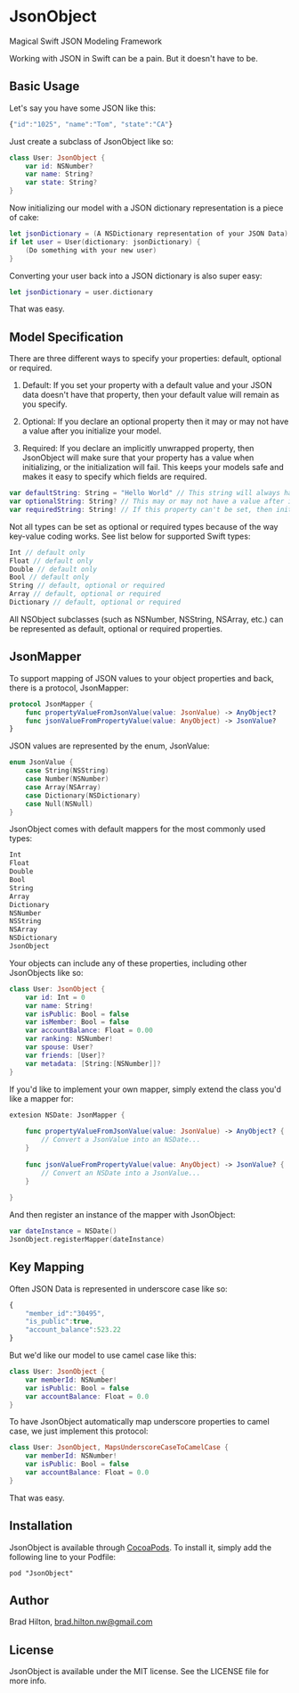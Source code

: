 # JsonObject
Magical Swift JSON Modeling Framework

Working with JSON in Swift can be a pain. But it doesn't have to be.

## Basic Usage

Let's say you have some JSON like this:

```javascript
{"id":"1025", "name":"Tom", "state":"CA"}
```

Just create a subclass of JsonObject like so:

```swift
class User: JsonObject {
    var id: NSNumber?
    var name: String?
    var state: String?
}
```

Now initializing our model with a JSON dictionary representation is a piece of cake:

```swift
let jsonDictionary = (A NSDictionary representation of your JSON Data)
if let user = User(dictionary: jsonDictionary) {
    (Do something with your new user)
}
```

Converting your user back into a JSON dictionary is also super easy:

```swift
let jsonDictionary = user.dictionary
```

That was easy.

## Model Specification

There are three different ways to specify your properties: default, optional or required.

1) Default: If you set your property with a default value and your JSON data doesn't have that property, then your default value will remain as you specify.

2) Optional: If you declare an optional property then it may or may not have a value after you initialize your model.

3) Required: If you declare an implicitly unwrapped property, then JsonObject will make sure that your property has a value when initializing, or the initialization will fail. This keeps your models safe and makes it easy to specify which fields are required.

```swift
var defaultString: String = "Hello World" // This string will always have a value with the default being 'Hello World'
var optionalString: String? // This may or may not have a value after initalization
var requiredString: String! // If this property can't be set, then initialization will fail
```

Not all types can be set as optional or required types because of the way key-value coding works. See list below for supported Swift types:

```swift
Int // default only
Float // default only
Double // default only
Bool // default only
String // default, optional or required
Array // default, optional or required
Dictionary // default, optional or required
```

All NSObject subclasses (such as NSNumber, NSString, NSArray, etc.) can be represented as default, optional or required properties.

## JsonMapper

To support mapping of JSON values to your object properties and back, there is a protocol, JsonMapper:

```swift
protocol JsonMapper {
    func propertyValueFromJsonValue(value: JsonValue) -> AnyObject?
    func jsonValueFromPropertyValue(value: AnyObject) -> JsonValue?
}
```

JSON values are represented by the enum, JsonValue:

```swift
enum JsonValue {
    case String(NSString)
    case Number(NSNumber)
    case Array(NSArray)
    case Dictionary(NSDictionary)
    case Null(NSNull)
}
```

JsonObject comes with default mappers for the most commonly used types:

```swift
Int
Float
Double
Bool
String
Array
Dictionary
NSNumber
NSString
NSArray
NSDictionary
JsonObject
```

Your objects can include any of these properties, including other JsonObjects like so:

```swift
class User: JsonObject {
    var id: Int = 0
    var name: String!
    var isPublic: Bool = false
    var isMember: Bool = false
    var accountBalance: Float = 0.00
    var ranking: NSNumber!
    var spouse: User?
    var friends: [User]?
    var metadata: [String:[NSNumber]]?
}
```

If you'd like to implement your own mapper, simply extend the class you'd like a mapper for:

```swift
extesion NSDate: JsonMapper {
    
    func propertyValueFromJsonValue(value: JsonValue) -> AnyObject? {
        // Convert a JsonValue into an NSDate...
    }
    
    func jsonValueFromPropertyValue(value: AnyObject) -> JsonValue? {
        // Convert an NSDate into a JsonValue...
    }
    
}
```

And then register an instance of the mapper with JsonObject:

```swift
var dateInstance = NSDate()
JsonObject.registerMapper(dateInstance)
```

## Key Mapping

Often JSON Data is represented in underscore case like so:

```javascript
{
    "member_id":"30495", 
    "is_public":true, 
    "account_balance":523.22
}
```

But we'd like our model to use camel case like this:

```swift
class User: JsonObject {
    var memberId: NSNumber!
    var isPublic: Bool = false
    var accountBalance: Float = 0.0
}
```

To have JsonObject automatically map underscore properties to camel case, we just implement this protocol:

```swift
class User: JsonObject, MapsUnderscoreCaseToCamelCase {
    var memberId: NSNumber!
    var isPublic: Bool = false
    var accountBalance: Float = 0.0
}
```

That was easy.

## Installation

JsonObject is available through [CocoaPods](http://cocoapods.org). To install
it, simply add the following line to your Podfile:

    pod "JsonObject"

## Author

Brad Hilton, brad.hilton.nw@gmail.com

## License

JsonObject is available under the MIT license. See the LICENSE file for more info.
